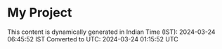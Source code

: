 # My Project

This content is dynamically generated in Indian Time (IST): 2024-03-24 06:45:52 IST
Converted to UTC: 2024-03-24 01:15:52 UTC
